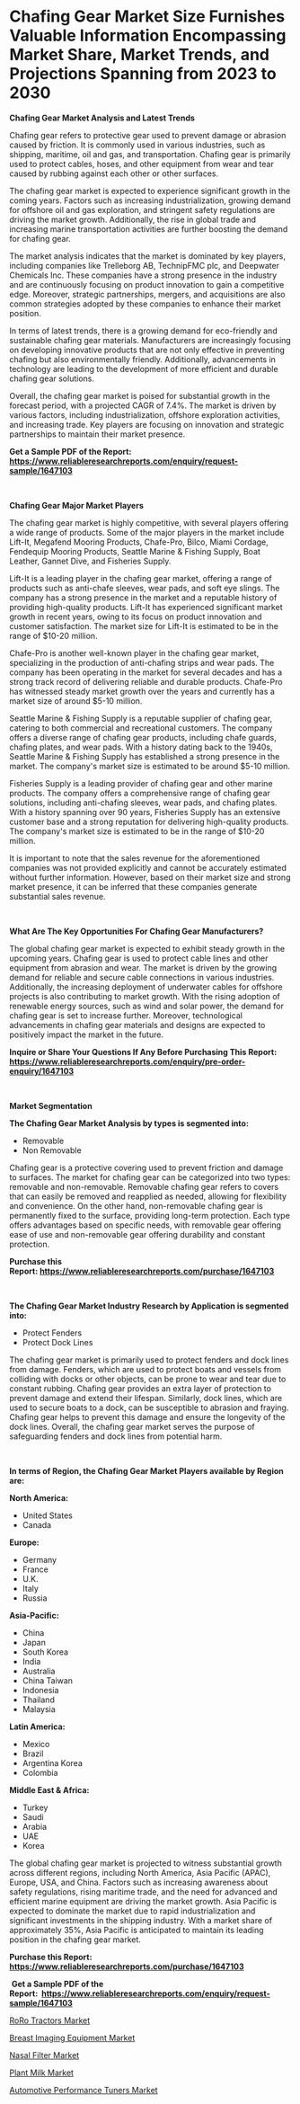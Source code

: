 <p><h1>Chafing Gear Market Size Furnishes Valuable Information Encompassing Market Share, Market Trends, and Projections Spanning from 2023 to 2030</h1></p><p><strong>Chafing Gear Market Analysis and Latest Trends</strong></p>
<p><p>Chafing gear refers to protective gear used to prevent damage or abrasion caused by friction. It is commonly used in various industries, such as shipping, maritime, oil and gas, and transportation. Chafing gear is primarily used to protect cables, hoses, and other equipment from wear and tear caused by rubbing against each other or other surfaces.</p><p>The chafing gear market is expected to experience significant growth in the coming years. Factors such as increasing industrialization, growing demand for offshore oil and gas exploration, and stringent safety regulations are driving the market growth. Additionally, the rise in global trade and increasing marine transportation activities are further boosting the demand for chafing gear.</p><p>The market analysis indicates that the market is dominated by key players, including companies like Trelleborg AB, TechnipFMC plc, and Deepwater Chemicals Inc. These companies have a strong presence in the industry and are continuously focusing on product innovation to gain a competitive edge. Moreover, strategic partnerships, mergers, and acquisitions are also common strategies adopted by these companies to enhance their market position.</p><p>In terms of latest trends, there is a growing demand for eco-friendly and sustainable chafing gear materials. Manufacturers are increasingly focusing on developing innovative products that are not only effective in preventing chafing but also environmentally friendly. Additionally, advancements in technology are leading to the development of more efficient and durable chafing gear solutions.</p><p>Overall, the chafing gear market is poised for substantial growth in the forecast period, with a projected CAGR of 7.4%. The market is driven by various factors, including industrialization, offshore exploration activities, and increasing trade. Key players are focusing on innovation and strategic partnerships to maintain their market presence.</p></p>
<p><strong>Get a Sample PDF of the Report:&nbsp; <a href="https://www.reliableresearchreports.com/enquiry/request-sample/1647103">https://www.reliableresearchreports.com/enquiry/request-sample/1647103</a></strong></p>
<p>&nbsp;</p>
<p><strong>Chafing Gear Major Market Players</strong></p>
<p><p>The chafing gear market is highly competitive, with several players offering a wide range of products. Some of the major players in the market include Lift-It, Megafend Mooring Products, Chafe-Pro, Bilco, Miami Cordage, Fendequip Mooring Products, Seattle Marine & Fishing Supply, Boat Leather, Gannet Dive, and Fisheries Supply.</p><p>Lift-It is a leading player in the chafing gear market, offering a range of products such as anti-chafe sleeves, wear pads, and soft eye slings. The company has a strong presence in the market and a reputable history of providing high-quality products. Lift-It has experienced significant market growth in recent years, owing to its focus on product innovation and customer satisfaction. The market size for Lift-It is estimated to be in the range of $10-20 million.</p><p>Chafe-Pro is another well-known player in the chafing gear market, specializing in the production of anti-chafing strips and wear pads. The company has been operating in the market for several decades and has a strong track record of delivering reliable and durable products. Chafe-Pro has witnessed steady market growth over the years and currently has a market size of around $5-10 million.</p><p>Seattle Marine & Fishing Supply is a reputable supplier of chafing gear, catering to both commercial and recreational customers. The company offers a diverse range of chafing gear products, including chafe guards, chafing plates, and wear pads. With a history dating back to the 1940s, Seattle Marine & Fishing Supply has established a strong presence in the market. The company's market size is estimated to be around $5-10 million.</p><p>Fisheries Supply is a leading provider of chafing gear and other marine products. The company offers a comprehensive range of chafing gear solutions, including anti-chafing sleeves, wear pads, and chafing plates. With a history spanning over 90 years, Fisheries Supply has an extensive customer base and a strong reputation for delivering high-quality products. The company's market size is estimated to be in the range of $10-20 million.</p><p>It is important to note that the sales revenue for the aforementioned companies was not provided explicitly and cannot be accurately estimated without further information. However, based on their market size and strong market presence, it can be inferred that these companies generate substantial sales revenue.</p></p>
<p>&nbsp;</p>
<p><strong>What Are The Key Opportunities For Chafing Gear Manufacturers?</strong></p>
<p><p>The global chafing gear market is expected to exhibit steady growth in the upcoming years. Chafing gear is used to protect cable lines and other equipment from abrasion and wear. The market is driven by the growing demand for reliable and secure cable connections in various industries. Additionally, the increasing deployment of underwater cables for offshore projects is also contributing to market growth. With the rising adoption of renewable energy sources, such as wind and solar power, the demand for chafing gear is set to increase further. Moreover, technological advancements in chafing gear materials and designs are expected to positively impact the market in the future.</p></p>
<p><strong>Inquire or Share Your Questions If Any Before Purchasing This Report: <a href="https://www.reliableresearchreports.com/enquiry/pre-order-enquiry/1647103">https://www.reliableresearchreports.com/enquiry/pre-order-enquiry/1647103</a></strong></p>
<p>&nbsp;</p>
<p><strong>Market Segmentation</strong></p>
<p><strong>The Chafing Gear Market Analysis by types is segmented into:</strong></p>
<p><ul><li>Removable</li><li>Non Removable</li></ul></p>
<p><p>Chafing gear is a protective covering used to prevent friction and damage to surfaces. The market for chafing gear can be categorized into two types: removable and non-removable. Removable chafing gear refers to covers that can easily be removed and reapplied as needed, allowing for flexibility and convenience. On the other hand, non-removable chafing gear is permanently fixed to the surface, providing long-term protection. Each type offers advantages based on specific needs, with removable gear offering ease of use and non-removable gear offering durability and constant protection.</p></p>
<p><strong>Purchase this Report:&nbsp;<a href="https://www.reliableresearchreports.com/purchase/1647103">https://www.reliableresearchreports.com/purchase/1647103</a></strong></p>
<p>&nbsp;</p>
<p><strong>The Chafing Gear Market Industry Research by Application is segmented into:</strong></p>
<p><ul><li>Protect Fenders</li><li>Protect Dock Lines</li></ul></p>
<p><p>The chafing gear market is primarily used to protect fenders and dock lines from damage. Fenders, which are used to protect boats and vessels from colliding with docks or other objects, can be prone to wear and tear due to constant rubbing. Chafing gear provides an extra layer of protection to prevent damage and extend their lifespan. Similarly, dock lines, which are used to secure boats to a dock, can be susceptible to abrasion and fraying. Chafing gear helps to prevent this damage and ensure the longevity of the dock lines. Overall, the chafing gear market serves the purpose of safeguarding fenders and dock lines from potential harm.</p></p>
<p>&nbsp;</p>
<p><strong>In terms of Region, the Chafing Gear Market Players available by Region are:</strong></p>
<p>
    <p> <strong> North America: </strong>
        <ul>
            <li>United States</li>
            <li>Canada</li>
        </ul>
        </p> 
    <p> <strong> Europe: </strong>
        <ul>
            <li>Germany</li>
            <li>France</li>
            <li>U.K.</li>
            <li>Italy</li>
            <li>Russia</li>
        </ul>
        </p> 
    <p> <strong> Asia-Pacific: </strong>
        <ul>
            <li>China</li>
            <li>Japan</li>
            <li>South Korea</li>
            <li>India</li>
            <li>Australia</li>
            <li>China Taiwan</li>
            <li>Indonesia</li>
            <li>Thailand</li>
            <li>Malaysia</li>
        </ul>
        </p> 
    <p> <strong> Latin America: </strong>
        <ul>
            <li>Mexico</li>
            <li>Brazil</li>
            <li>Argentina Korea</li>
            <li>Colombia</li>
        </ul>
        </p> 
    <p> <strong> Middle East & Africa: </strong>
        <ul>
            <li>Turkey</li>
            <li>Saudi</li>
            <li>Arabia</li>
            <li>UAE</li>
            <li>Korea</li>
        </ul>
    </p>
    </p>
<p><p>The global chafing gear market is projected to witness substantial growth across different regions, including North America, Asia Pacific (APAC), Europe, USA, and China. Factors such as increasing awareness about safety regulations, rising maritime trade, and the need for advanced and efficient marine equipment are driving the market growth. Asia Pacific is expected to dominate the market due to rapid industrialization and significant investments in the shipping industry. With a market share of approximately 35%, Asia Pacific is anticipated to maintain its leading position in the chafing gear market.</p></p>
<p><strong>Purchase this Report: <a href="https://www.reliableresearchreports.com/purchase/1647103">https://www.reliableresearchreports.com/purchase/1647103</a></strong></p>
<p>&nbsp;<strong>Get a Sample PDF of the Report:&nbsp;&nbsp;<a href="https://www.reliableresearchreports.com/enquiry/request-sample/1647103">https://www.reliableresearchreports.com/enquiry/request-sample/1647103</a></strong></p>
<p><strong></strong></p>
<p><p><a href="https://github.com/Chiragrp23/Market-Research-Report-List-1/blob/main/roro-tractors-market.md">RoRo Tractors Market</a></p><p><a href="https://www.linkedin.com/pulse/breast-imaging-equipment-market-research-report-provides-thorough-wcnte/">Breast Imaging Equipment Market</a></p><p><a href="https://www.linkedin.com/pulse/nasal-filter-market-size-growth-forecast-from-2023--k8awe/">Nasal Filter Market</a></p><p><a href="https://medium.com/@thesjenney10210/plant-milk-nbsp-market-focuses-on-market-share-size-and-projected-forecast-till-2030-db0861b54255">Plant Milk Market</a></p><p><a href="https://github.com/Chiragrp22/Market-Research-Report-List-1/blob/main/automotive-performance-tuners-market.md">Automotive Performance Tuners Market</a></p></p>